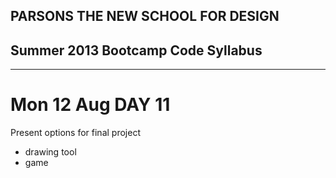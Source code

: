 ## PARSONS THE NEW SCHOOL FOR DESIGN
## Summer 2013 Bootcamp Code Syllabus
-------------------------------------------------------------------

# Mon 12 Aug DAY 11

Present options for final project

* drawing tool
* game